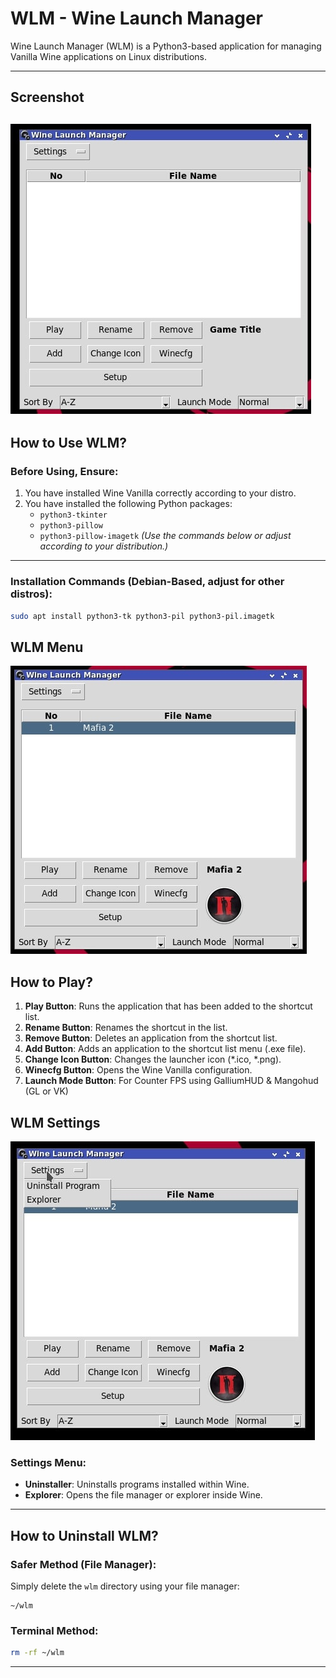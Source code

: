 # WLM - Wine Launch Manager

Wine Launch Manager (WLM) is a Python3-based application for managing Vanilla Wine applications on Linux distributions.

---

## Screenshot
![Screenshot WLM](./1.jpg)
---

## How to Use WLM?

### **Before Using, Ensure:**

1. You have installed Wine Vanilla correctly according to your distro.
2. You have installed the following Python packages:
   - `python3-tkinter`
   - `python3-pillow`
   - `python3-pillow-imagetk`
   *(Use the commands below or adjust according to your distribution.)*

---

### **Installation Commands (Debian-Based, adjust for other distros):**

```bash
sudo apt install python3-tk python3-pil python3-pil.imagetk
```

## WLM Menu
![Screenshot WLM](./5.jpg)
## How to Play?
1. **Play Button**: Runs the application that has been added to the shortcut list.
2. **Rename Button**: Renames the shortcut in the list.
3. **Remove Button**: Deletes an application from the shortcut list.
4. **Add Button**: Adds an application to the shortcut list menu (.exe file).
5. **Change Icon Button**: Changes the launcher icon (\*.ico, \*.png).
6. **Winecfg Button**: Opens the Wine Vanilla configuration.
7. **Launch Mode Button**: For Counter FPS using GalliumHUD & Mangohud (GL or VK)

## WLM Settings
![Screenshot WLM](./7.jpg)
### **Settings Menu:**

- **Uninstaller**: Uninstalls programs installed within Wine.
- **Explorer**: Opens the file manager or explorer inside Wine.

---

## How to Uninstall WLM?

### **Safer Method (File Manager):**

Simply delete the `wlm` directory using your file manager:

```
~/wlm
```

### **Terminal Method:**

```bash
rm -rf ~/wlm
```

---
